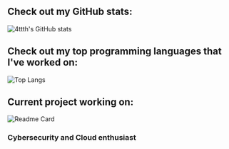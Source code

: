 ## Check out my GitHub stats:
![4ttth's GitHub stats](https://github-readme-stats.vercel.app/api?username=4ttth&show_icons=true&theme=synthwave)

## Check out my top programming languages that I've worked on:
![Top Langs](https://github-readme-stats.vercel.app/api/top-langs/?username=anuraghazra&layout=compact&theme=synthwave)

## Current project working on:
![Readme Card](https://github-readme-stats.vercel.app/api/pin/?username=GH-Prince-Laxamana&repo=cybcon25-registration&theme=synthwave)

### Cybersecurity and Cloud enthusiast
<!--
**4ttth/4ttth** is a ✨ _special_ ✨ repository because its `README.md` (this file) appears on your GitHub profile.

Here are some ideas to get you started:

- 🔭 I’m currently working on ...
- 🌱 I’m currently learning ...
- 👯 I’m looking to collaborate on ...
- 🤔 I’m looking for help with ...
- 💬 Ask me about ...
- 📫 How to reach me: ...
- 😄 Pronouns: ...
- ⚡ Fun fact: ...
-->
